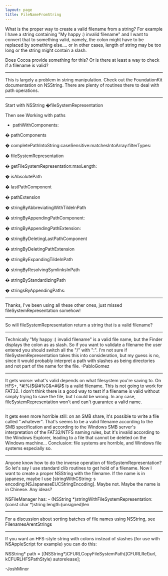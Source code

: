 ```yaml
---
layout: page
title: FileNameFromString
---
```


What is the proper way to create a valid filename from a string? For example I have a string containing "My happy :) invalid filename" and I want to convert that to something valid, namely, the colon might have to be replaced by something else.... or in other cases, length of string may be too long or the string might contain a slash. 

Does Cocoa provide something for this? Or is there at least a way to check if a filename is valid?

----

This is largely a problem in string manipulation. Check out the FoundationKit documentation on NSString. There are plenty of routines there to deal with path operations.

----
Start with NSString �fileSystemRepresentation

Then see
Working with paths 
+ pathWithComponents:

� pathComponents

� completePathIntoString:caseSensitive:matchesIntoArray:filterTypes:

� fileSystemRepresentation

� getFileSystemRepresentation:maxLength:

� isAbsolutePath

� lastPathComponent

� pathExtension

� stringByAbbreviatingWithTildeInPath

� stringByAppendingPathComponent:

� stringByAppendingPathExtension:

� stringByDeletingLastPathComponent

� stringByDeletingPathExtension

� stringByExpandingTildeInPath

� stringByResolvingSymlinksInPath

� stringByStandardizingPath

� stringsByAppendingPaths:

----

Thanks, I've been using all these other ones, just missed fileSystemRepresentation somehow!

----

So will     fileSystemRepresentation return a string that is a valid filename?

----

Technically "My happy :) invalid filename" is a valid file name, but the Finder displays the colon as as slash. So if you want to validate a filename the user entered you should switch all the "/" with ":". I'm not sure if fileSystemRepresentation takes this into consideration, but my guess is no, since it would probably interpret a path with slashes as being directories and not part of the name for the file. -PabloGomez

----

It gets worse: what's valid depends on what filesystem you're saving to. On HFS+, *#!%($@#%G&*#@$ is a valid filename. This is not going to work for FAT32. I don't think there is a good way to test if a filename is valid without simply trying to save the file, but I could be wrong. In any case,     fileSystemRepresentation won't and can't guarantee a valid name.

----

It gets even more horrible still: on an SMB share, it's possible to write a file called ".whatever". That's seems to be a valid filename according to the SMB specification and according to the Windows SMB server's interpretation of the FAT32/NTFS naming rules, but it's invalid according to the Windows Explorer, leading to a file that cannot be deleted on the Windows machine... Conclusion: file systems are horrible, and Windows file systems especially so.

----

Anyone know how to do the inverse operation of fileSystemRepresentation?  So let's say I use standard clib routines to get hold of a filename.  Now I want to create a proper NSString with the filename.  If the name is in japanese, maybe I use [stringWithCString: s encoding:NSJapaneseEUCStringEncoding].  Maybe not.  Maybe the name is in Chinese.  Any ideas?

NSFileManager has:     - (NSString *)stringWithFileSystemRepresentation:(const char *)string length:(unsigned)len

----

For a discussion about sorting batches of file names using NSString, see FilenamesArentStrings

----

If you want an HFS-style string with colons instead of slashes (for use with NSAppleScript for example) you can do this:

    
NSString* path = [(NSString*)CFURLCopyFileSystemPath((CFURLRef)url, kCFURLHFSPathStyle) autorelease];


-JoshMinor

